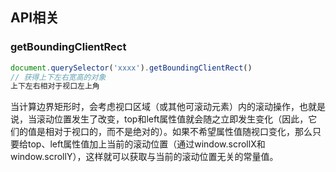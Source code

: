 ## API相关


### getBoundingClientRect
```javascript
document.querySelector('xxxx').getBoundingClientRect()
// 获得上下左右宽高的对象 
上下左右相对于视口左上角


```

当计算边界矩形时，会考虑视口区域（或其他可滚动元素）内的滚动操作，也就是说，当滚动位置发生了改变，top和left属性值就会随之立即发生变化（因此，它们的值是相对于视口的，而不是绝对的）。如果不希望属性值随视口变化，那么只要给top、left属性值加上当前的滚动位置（通过window.scrollX和window.scrollY），这样就可以获取与当前的滚动位置无关的常量值。